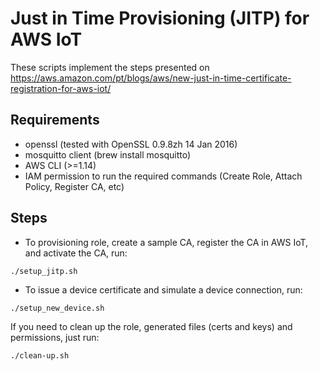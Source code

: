 # Just in Time Provisioning (JITP) for AWS IoT

These scripts implement the steps presented on https://aws.amazon.com/pt/blogs/aws/new-just-in-time-certificate-registration-for-aws-iot/

## Requirements

* openssl (tested with OpenSSL 0.9.8zh 14 Jan 2016)
* mosquitto client (brew install mosquitto)
* AWS CLI (>=1.14) 
* IAM permission to run the required commands (Create Role, Attach Policy, Register CA, etc)

## Steps

* To provisioning role, create a sample CA, register the CA in AWS IoT, and activate the CA, run:
```
./setup_jitp.sh
```
* To issue a device certificate and simulate a device connection, run:
 ```
./setup_new_device.sh
```

If you need to clean up the role, generated files (certs and keys) and permissions, just run:
```
./clean-up.sh
```
